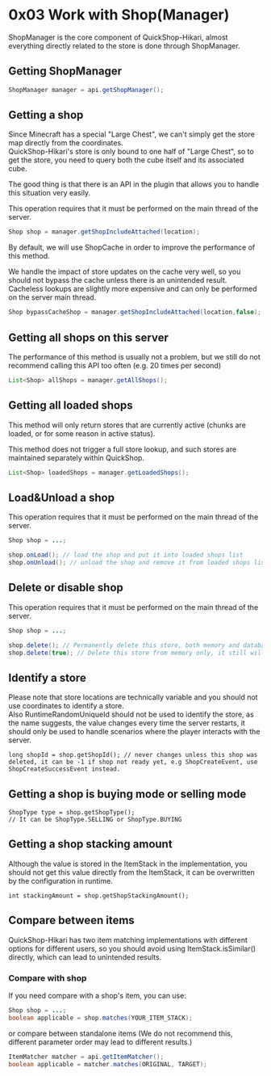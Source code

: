 # 0x03 Work with Shop(Manager)

ShopManager is the core component of QuickShop-Hikari, almost everything directly related to the store is done through ShopManager.

## Getting ShopManager

```java
ShopManager manager = api.getShopManager();
```

## Getting a shop

Since Minecraft has a special "Large Chest", we can't simply get the store map directly from the coordinates.  
QuickShop-Hikari's store is only bound to one half of "Large Chest", so to get the store, you need to query both the cube itself and its associated cube.

The good thing is that there is an API in the plugin that allows you to handle this situation very easily.

This operation requires that it must be performed on the main thread of the server.

```java
Shop shop = manager.getShopIncludeAttached(location);
```

By default, we will use ShopCache in order to improve the performance of this method.  

We handle the impact of store updates on the cache very well, so you should not bypass the cache unless there is an unintended result.
Cacheless lookups are slightly more expensive and can only be performed on the server main thread.

```java
Shop bypassCacheShop = manager.getShopIncludeAttached(location,false);
```

## Getting all shops on this server

The performance of this method is usually not a problem, but we still do not recommend calling this API too often (e.g. 20 times per second)

```java
List<Shop> allShops = manager.getAllShops();
```

## Getting all loaded shops

This method will only return stores that are currently active (chunks are loaded, or for some reason in active status).

This method does not trigger a full store lookup, and such stores are maintained separately within QuickShop.

```java
List<Shop> loadedShops = manager.getLoadedShops();
```

## Load&Unload a shop

This operation requires that it must be performed on the main thread of the server.

```java
Shop shop = ...;

shop.onLoad(); // load the shop and put it into loaded shops list
shop.onUnload(); // unload the shop and remove it from loaded shops list
```

## Delete or disable shop

This operation requires that it must be performed on the main thread of the server.

```java
Shop shop = ...;

shop.delete(); // Permanently delete this store, both memory and database
shop.delete(true); // Delete this store from memory only, it still will load back from database in next loading
```

## Identify a store

Please note that store locations are technically variable and you should not use coordinates to identify a store.  
Also RuntimeRandomUniqueId should not be used to identify the store, as the name suggests, the value changes every time the server restarts, it should only be used to handle scenarios where the player interacts with the server.

```
long shopId = shop.getShopId(); // never changes unless this shop was deleted, it can be -1 if shop not ready yet, e.g ShopCreateEvent, use ShopCreateSuccessEvent instead.
```

## Getting a shop is buying mode or selling mode

```
ShopType type = shop.getShopType();
// It can be ShopType.SELLING or ShopType.BUYING
```

## Getting a shop stacking amount

Although the value is stored in the ItemStack in the implementation, you should not get this value directly from the ItemStack, it can be overwritten by the configuration in runtime.

```
int stackingAmount = shop.getShopStackingAmount();
```

## Compare between items

QuickShop-Hikari has two item matching implementations with different options for different users, so you should avoid using ItemStack.isSimilar() directly, which can lead to unintended results.

### Compare with shop

If you need compare with a shop's item, you can use:

```java
Shop shop = ...;
boolean applicable = shop.matches(YOUR_ITEM_STACK);
```

or compare between standalone items (We do not recommend this, different parameter order may lead to different results.)

```java
ItemMatcher matcher = api.getItemMatcher();
boolean applicable = matcher.matches(ORIGINAL, TARGET);
```
